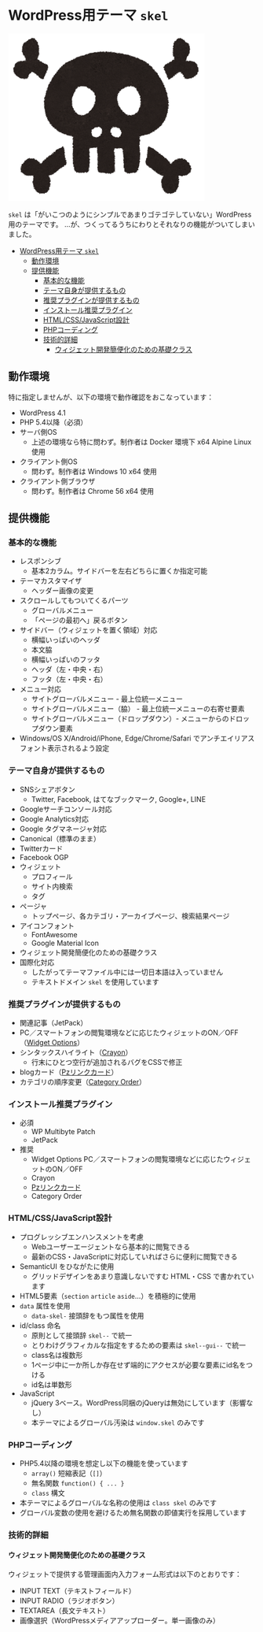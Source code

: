 # WordPress用テーマ `skel`

![Skelton](screenshot.png)

`skel` は「がいこつのようにシンプルであまりゴテゴテしていない」WordPress用のテーマです。
…が、つくってるうちにわりとそれなりの機能がついてしまいました。

<!-- TOC -->

- [WordPress用テーマ `skel`](#wordpress用テーマ-skel)
    - [動作環境](#動作環境)
    - [提供機能](#提供機能)
        - [基本的な機能](#基本的な機能)
        - [テーマ自身が提供するもの](#テーマ自身が提供するもの)
        - [推奨プラグインが提供するもの](#推奨プラグインが提供するもの)
        - [インストール推奨プラグイン](#インストール推奨プラグイン)
        - [HTML/CSS/JavaScript設計](#htmlcssjavascript設計)
        - [PHPコーディング](#phpコーディング)
        - [技術的詳細](#技術的詳細)
            - [ウィジェット開発簡便化のための基礎クラス](#ウィジェット開発簡便化のための基礎クラス)

<!-- /TOC -->


## 動作環境

特に指定しませんが、以下の環境で動作確認をおこなっています：

* WordPress 4.1
* PHP 5.4以降（必須）
* サーバ側OS
    * 上述の環境なら特に問わず。制作者は Docker 環境下 x64 Alpine Linux 使用
* クライアント側OS
    * 問わず。制作者は Windows 10 x64 使用
* クライアント側ブラウザ
    * 問わず。制作者は Chrome 56 x64 使用

## 提供機能

### 基本的な機能

* レスポンシブ
    * 基本2カラム。サイドバーを左右どちらに置くか指定可能
* テーマカスタマイザ
    * ヘッダー画像の変更
* スクロールしてもついてくるパーツ
    * グローバルメニュー
    * 「ページの最初へ」戻るボタン
* サイドバー（ウィジェットを置く領域）対応
    * 横幅いっぱいのヘッダ
    * 本文脇
    * 横幅いっぱいのフッタ
    * ヘッダ（左・中央・右）
    * フッタ（左・中央・右）
* メニュー対応
    * サイトグローバルメニュー - 最上位統一メニュー
    * サイトグローバルメニュー（脇） - 最上位統一メニューの右寄せ要素
    * サイトグローバルメニュー（ドロップダウン）- メニューからのドロップダウン要素
* Windows/OS X/Android/iPhone, Edge/Chrome/Safari でアンチエイリアスフォント表示されるよう設定 

### テーマ自身が提供するもの

* SNSシェアボタン
    * Twitter, Facebook, はてなブックマーク, Google+, LINE
* Googleサーチコンソール対応
* Google Analytics対応
* Google タグマネージャ対応
* Canonical（標準のまま）
* Twitterカード
* Facebook OGP
* ウィジェット
    * プロフィール
    * サイト内検索
    * タグ
* ページャ
    * トップページ、各カテゴリ・アーカイブページ、検索結果ページ
* アイコンフォント
    * FontAwesome
    * Google Material Icon
* ウィジェット開発簡便化のための基礎クラス
* 国際化対応
    * したがってテーマファイル中には一切日本語は入っていません
    * テキストドメイン `skel` を使用しています

### 推奨プラグインが提供するもの

* 関連記事（JetPack）
* PC／スマートフォンの閲覧環境などに応じたウィジェットのON／OFF （[Widget Options]()）
* シンタックスハイライト（[Crayon]()）
    * 行末にひとつ空行が追加されるバグをCSSで修正
* blogカード（[Pzリンクカード](http://popozure.info/pz-linkcard)）
* カテゴリの順序変更（[Category Order]()）

### インストール推奨プラグイン

* 必須
    * WP Multibyte Patch
    * JetPack
* 推奨
    * Widget Options PC／スマートフォンの閲覧環境などに応じたウィジェットのON／OFF
    * Crayon
    * [Pzリンクカード](http://popozure.info/pz-linkcard)
    * Category Order

### HTML/CSS/JavaScript設計

* プログレッシブエンハンスメントを考慮
    * Webユーザーエージェントなら基本的に閲覧できる
    * 最新のCSS・JavaScriptに対応していればさらに便利に閲覧できる
* SemanticUI をひながたに使用
    * グリッドデザインをあまり意識しないですむ HTML・CSS で書かれています
* HTML5要素（`section` `article` `aside`…）を積極的に使用
* `data` 属性を使用
    * `data-skel-` 接頭辞をもつ属性を使用
* id/class 命名
    * 原則として接頭辞 `skel--` で統一
    * とりわけグラフィカルな指定をするための要素は `skel--gui--` で統一
    * class名は複数形
    * 1ページ中に一か所しか存在せず端的にアクセスが必要な要素にid名をつける
    * id名は単数形
* JavaScript
    * jQuery 3ベース。WordPress同梱のjQueryは無効にしています（影響なし）
    * 本テーマによるグローバル汚染は `window.skel` のみです

### PHPコーディング

* PHP5.4以降の環境を想定し以下の機能を使っています
    * `array()` 短縮表記（`[]`）
    * 無名関数 `function() { ... }`
    * `class` 構文
* 本テーマによるグローバルな名称の使用は `class skel` のみです
* グローバル変数の使用を避けるため無名関数の即値実行を採用しています

### 技術的詳細

#### ウィジェット開発簡便化のための基礎クラス

ウィジェットで提供する管理画面内入力フォーム形式は以下のとおりです：

* INPUT TEXT（テキストフィールド）
* INPUT RADIO（ラジオボタン）
* TEXTAREA（長文テキスト）
* 画像選択（WordPressメディアアップローダー。単一画像のみ）

